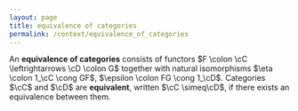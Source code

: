 ```yaml
---
layout: page
title: equivalence of categories
permalink: /context/equivalence_of_categories
---
```

An **equivalence of categories** consists of functors $F \colon \cC \leftrightarrows \cD \colon G$ together with natural isomorphisms $\eta \colon 1_\cC \cong GF$, $\epsilon \colon FG \cong 1_\cD$. Categories $\cC$ and $\cD$ are **equivalent**, written $\cC \simeq\cD$, if there exists an equivalence between them.
